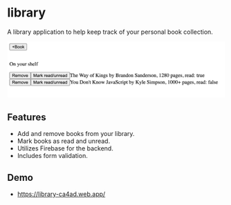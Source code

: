 # library

A library application to help keep track of your personal book collection.

<p align="center">
  <img src="./library.png">
</p>

## Features

- Add and remove books from your library.
- Mark books as read and unread.
- Utilizes Firebase for the backend.
- Includes form validation.

## Demo

- https://library-ca4ad.web.app/
